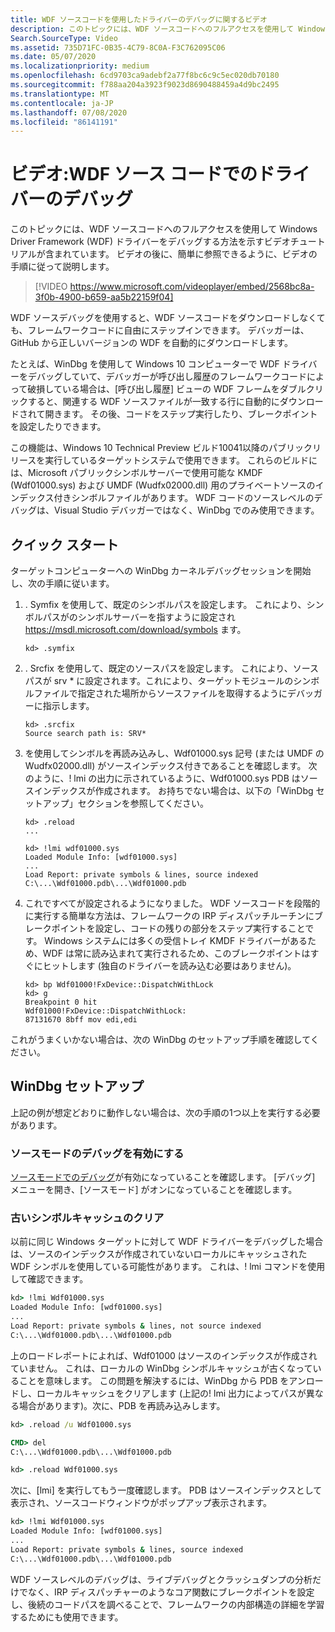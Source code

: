 ```yaml
---
title: WDF ソースコードを使用したドライバーのデバッグに関するビデオ
description: このトピックには、WDF ソースコードへのフルアクセスを使用して Windows Driver Framework (WDF) ドライバーをデバッグする方法を示すビデオチュートリアルが含まれています。
Search.SourceType: Video
ms.assetid: 735D71FC-0B35-4C79-8C0A-F3C762095C06
ms.date: 05/07/2020
ms.localizationpriority: medium
ms.openlocfilehash: 6cd9703ca9adebf2a77f8bc6c9c5ec020db70180
ms.sourcegitcommit: f788aa204a3923f9023d8690488459a4d9bc2495
ms.translationtype: MT
ms.contentlocale: ja-JP
ms.lasthandoff: 07/08/2020
ms.locfileid: "86141191"
---
```

# <a name="video-debugging-your-driver-with-wdf-source-code"></a>ビデオ:WDF ソース コードでのドライバーのデバッグ


このトピックには、WDF ソースコードへのフルアクセスを使用して Windows Driver Framework (WDF) ドライバーをデバッグする方法を示すビデオチュートリアルが含まれています。 ビデオの後に、簡単に参照できるように、ビデオの手順に従って説明します。


>[!VIDEO https://www.microsoft.com/videoplayer/embed/2568bc8a-3f0b-4900-b659-aa5b22159f04]

WDF ソースデバッグを使用すると、WDF ソースコードをダウンロードしなくても、フレームワークコードに自由にステップインできます。 デバッガーは、GitHub から正しいバージョンの WDF を自動的にダウンロードします。

たとえば、WinDbg を使用して Windows 10 コンピューターで WDF ドライバーをデバッグしていて、デバッガーが呼び出し履歴のフレームワークコードによって破損している場合は、[呼び出し履歴] ビューの WDF フレームをダブルクリックすると、関連する WDF ソースファイルが一致する行に自動的にダウンロードされて開きます。 その後、コードをステップ実行したり、ブレークポイントを設定したりできます。

この機能は、Windows 10 Technical Preview ビルド10041以降のパブリックリリースを実行しているターゲットシステムで使用できます。 これらのビルドには、Microsoft パブリックシンボルサーバーで使用可能な KMDF (Wdf01000.sys) および UMDF (Wudfx02000.dll) 用のプライベートソースのインデックス付きシンボルファイルがあります。 WDF コードのソースレベルのデバッグは、Visual Studio デバッガーではなく、WinDbg でのみ使用できます。

## <a name="quick-start"></a>クイック スタート

ターゲットコンピューターへの WinDbg カーネルデバッグセッションを開始し、次の手順に従います。

1. . Symfix を使用して、既定のシンボルパスを設定します。 これにより、シンボルパスがのシンボルサーバーを指すように設定され https://msdl.microsoft.com/download/symbols ます。

    `kd> .symfix`

2. . Srcfix を使用して、既定のソースパスを設定します。 これにより、ソースパスが srv * に設定されます。これにより、ターゲットモジュールのシンボルファイルで指定された場所からソースファイルを取得するようにデバッガーに指示します。

    ```
    kd> .srcfix
    Source search path is: SRV*
    ```

3. を使用してシンボルを再読み込みし、Wdf01000.sys 記号 (または UMDF の Wudfx02000.dll) がソースインデックス付きであることを確認します。 次のように、! lmi の出力に示されているように、Wdf01000.sys PDB はソースインデックスが作成されます。 お持ちでない場合は、以下の「WinDbg セットアップ」セクションを参照してください。

    ```
    kd> .reload
    ...

    kd> !lmi wdf01000.sys
    Loaded Module Info: [wdf01000.sys] 
    ...
    Load Report: private symbols & lines, source indexed 
    C:\...\Wdf01000.pdb\...\Wdf01000.pdb
    ```

4. これですべてが設定されるようになりました。 WDF ソースコードを段階的に実行する簡単な方法は、フレームワークの IRP ディスパッチルーチンにブレークポイントを設定し、コードの残りの部分をステップ実行することです。 Windows システムには多くの受信トレイ KMDF ドライバーがあるため、WDF は常に読み込まれて実行されるため、このブレークポイントはすぐにヒットします (独自のドライバーを読み込む必要はありません)。

    ```
    kd> bp Wdf01000!FxDevice::DispatchWithLock
    kd> g
    Breakpoint 0 hit
    Wdf01000!FxDevice::DispatchWithLock:
    87131670 8bff mov edi,edi 
    ```

これがうまくいかない場合は、次の WinDbg のセットアップ手順を確認してください。 

## <a name="windbg-setup"></a>WinDbg セットアップ

上記の例が想定どおりに動作しない場合は、次の手順の1つ以上を実行する必要があります。

### <a name="enable-source-mode-debugging"></a>ソースモードのデバッグを有効にする

[ソースモードでのデバッグ](https://docs.microsoft.com/windows-hardware/drivers/debugger/debugging-in-source-mode)が有効になっていることを確認します。 [デバッグ] メニューを開き、[ソースモード] がオンになっていることを確認します。


 
### <a name="clear-stale-symbols-cache"></a>古いシンボルキャッシュのクリア

以前に同じ Windows ターゲットに対して WDF ドライバーをデバッグした場合は、ソースのインデックスが作成されていないローカルにキャッシュされた WDF シンボルを使用している可能性があります。 これは、! lmi コマンドを使用して確認できます。

```cmd
kd> !lmi Wdf01000.sys
Loaded Module Info: [wdf01000.sys]
...
Load Report: private symbols & lines, not source indexed
C:\...\Wdf01000.pdb\...\Wdf01000.pdb
```

上のロードレポートによれば、Wdf01000 はソースのインデックスが作成されていません。 これは、ローカルの WinDbg シンボルキャッシュが古くなっていることを意味します。 この問題を解決するには、WinDbg から PDB をアンロードし、ローカルキャッシュをクリアします (上記の! lmi 出力によってパスが異なる場合があります)。次に、PDB を再読み込みします。

```cmd
kd> .reload /u Wdf01000.sys

CMD> del
C:\...\Wdf01000.pdb\...\Wdf01000.pdb

kd> .reload Wdf01000.sys
```

次に、[lmi] を実行してもう一度確認します。 PDB はソースインデックスとして表示され、ソースコードウィンドウがポップアップ表示されます。

```cmd
kd> !lmi Wdf01000.sys
Loaded Module Info: [wdf01000.sys]
...
Load Report: private symbols & lines, source indexed
C:\...\Wdf01000.pdb\...\Wdf01000.pdb 
```

WDF ソースレベルのデバッグは、ライブデバッグとクラッシュダンプの分析だけでなく、IRP ディスパッチャーのようなコア関数にブレークポイントを設定し、後続のコードパスを調べることで、フレームワークの内部構造の詳細を学習するためにも使用できます。



